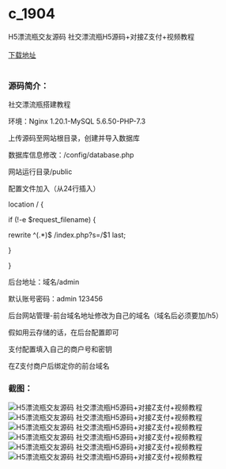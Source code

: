 # c_1904
H5漂流瓶交友源码 社交漂流瓶H5源码+对接Z支付+视频教程
<br/></br>
[下载地址](https://www.uuid2.com/1904.html "下载地址")
<br/></br>
<h3>源码简介：</h3>
<p>社交漂流瓶搭建教程<p>
<p>环境：Nginx 1.20.1-MySQL 5.6.50-PHP-7.3<p>
<p>上传源码至网站根目录，创建并导入数据库<p>
<p>数据库信息修改：/config/database.php<p>
<p>网站运行目录/public<p>
<p>配置文件加入（从24行插入）<p>
<p>location / {<p>
<p>       if (!-e $request_filename) {<p>
<p>         rewrite  ^(.*)$  /index.php?s=/$1  last;<p>
<p>       }<p>
<p>   }<p>
<p>后台地址：域名/admin  <p>
<p>默认账号密码：admin    123456<p>
<p>后台网站管理-前台域名地址修改为自己的域名（域名后必须要加/h5）<p>
<p>假如用云存储的话，在后台配置即可<p>
<p>支付配置填入自己的商户号和密钥<p>
<p>在Z支付商户后绑定你的前台域名<p>
<h3>截图：</h3>
<img src="https://www.uuid2.com/wp-content/uploads/img/pro/20211227/16405731385062.png" alt="H5漂流瓶交友源码 社交漂流瓶H5源码+对接Z支付+视频教程"><img src="https://www.uuid2.com/wp-content/uploads/img/pro/20211227/16405731392855.png" alt="H5漂流瓶交友源码 社交漂流瓶H5源码+对接Z支付+视频教程"><img src="https://www.uuid2.com/wp-content/uploads/img/pro/20211227/1640573140641.png" alt="H5漂流瓶交友源码 社交漂流瓶H5源码+对接Z支付+视频教程"><img src="https://www.uuid2.com/wp-content/uploads/img/pro/20211227/1640573141590.png" alt="H5漂流瓶交友源码 社交漂流瓶H5源码+对接Z支付+视频教程"><img src="https://www.uuid2.com/wp-content/uploads/img/pro/20211227/16405731426757.png" alt="H5漂流瓶交友源码 社交漂流瓶H5源码+对接Z支付+视频教程"><img src="https://www.uuid2.com/wp-content/uploads/img/pro/20211227/16405731432340.png" alt="H5漂流瓶交友源码 社交漂流瓶H5源码+对接Z支付+视频教程">
